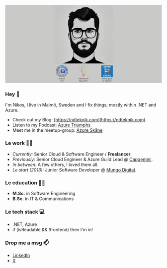 ![Nikos Delis Banner Image](./banner.png)

### Hey 👋

I'm Nikos, I live in Malmö, Sweden and I fix things; mostly within .NET and Azure.
- Check out my Blog: [https://ndteknik.com](https://ndteknik.com)
- Listen to my Podcast: [Azure Triumphs](https://open.spotify.com/show/5j97zeCSIqmzmrDKJOhgeE)
- Meet me in the meetup-group: [Azure Skåne](https://www.meetup.com/azure-skane/)

### Le work 🧑‍💼

- <i>Currently:</i> Senior Cloud & Software Engineer / <b>Freelancer</b>. 
- <i>Previously:</i> Senior Cloud Engineer & Azure Guild Lead @ <a href="capgemini.com">Capgemini</a>.
- <i>In between:</i> A few others, I loved them all.
- <i>Le start (2013):</i> Junior Software Developer @ <a href="pixlo.se">Mungo Digital</a>.

### Le education 🧑‍🎓

- <b>M.Sc.</b> in Software Engineering
- <b>B.Sc.</b> in IT & Communications

### Le tech stack 💻

- .NET, Azure
- if (isReadable && !frontend) then I'm in!

### Drop me a msg 📫

- <a href="https://www.linkedin.com/in/nikos-delis-83435232/">LinkedIn</a>
- <a href="https://twitter.com/ndteknik">X</a>
